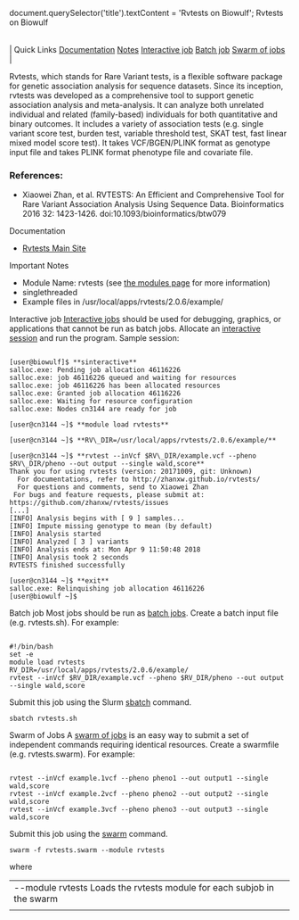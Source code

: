 

document.querySelector('title').textContent = 'Rvtests on Biowulf';
Rvtests on Biowulf


|  |
| --- |
| 
Quick Links
[Documentation](#doc)
[Notes](#notes)
[Interactive job](#int) 
[Batch job](#sbatch) 
[Swarm of jobs](#swarm) 
 |



Rvtests, which stands for Rare Variant tests, is a flexible software package for genetic association analysis for sequence datasets. Since its inception, rvtests was developed as a comprehensive tool to support genetic association analysis and meta-analysis. It can analyze both unrelated individual and related (family-based) individuals for both quantitative and binary outcomes. It includes a variety of association tests (e.g. single variant score test, burden test, variable threshold test, SKAT test, fast linear mixed model score test). It takes VCF/BGEN/PLINK format as genotype input file and takes PLINK format phenotype file and covariate file.


### References:


* Xiaowei Zhan, et al. RVTESTS: An Efficient and Comprehensive Tool for Rare Variant Association Analysis Using Sequence Data. Bioinformatics 2016 32: 1423-1426. doi:10.1093/bioinformatics/btw079


Documentation
* [Rvtests Main Site](https://github.com/zhanxw/rvtests)


Important Notes
* Module Name: rvtests (see [the modules page](/apps/modules.html) for more information)
* singlethreaded
* Example files in /usr/local/apps/rvtests/2.0.6/example/



Interactive job
[Interactive jobs](/docs/userguide.html#int) should be used for debugging, graphics, or applications that cannot be run as batch jobs.
Allocate an [interactive session](/docs/userguide.html#int) and run the program. Sample session:



```

[user@biowulf]$ **sinteractive**
salloc.exe: Pending job allocation 46116226
salloc.exe: job 46116226 queued and waiting for resources
salloc.exe: job 46116226 has been allocated resources
salloc.exe: Granted job allocation 46116226
salloc.exe: Waiting for resource configuration
salloc.exe: Nodes cn3144 are ready for job

[user@cn3144 ~]$ **module load rvtests**

[user@cn3144 ~]$ **RV\_DIR=/usr/local/apps/rvtests/2.0.6/example/**

[user@cn3144 ~]$ **rvtest --inVcf $RV\_DIR/example.vcf --pheno $RV\_DIR/pheno --out output --single wald,score**
Thank you for using rvtests (version: 20171009, git: Unknown)
  For documentations, refer to http://zhanxw.github.io/rvtests/
  For questions and comments, send to Xiaowei Zhan 
 For bugs and feature requests, please submit at: https://github.com/zhanxw/rvtests/issues
[...]
[INFO] Analysis begins with [ 9 ] samples...
[INFO] Impute missing genotype to mean (by default)
[INFO] Analysis started
[INFO] Analyzed [ 3 ] variants
[INFO] Analysis ends at: Mon Apr 9 11:50:48 2018
[INFO] Analysis took 2 seconds
RVTESTS finished successfully

[user@cn3144 ~]$ **exit**
salloc.exe: Relinquishing job allocation 46116226
[user@biowulf ~]$

```


Batch job
Most jobs should be run as [batch jobs](/docs/userguide.html#submit).
Create a batch input file (e.g. rvtests.sh). For example:



```

#!/bin/bash
set -e
module load rvtests
RV_DIR=/usr/local/apps/rvtests/2.0.6/example/
rvtest --inVcf $RV_DIR/example.vcf --pheno $RV_DIR/pheno --out output --single wald,score
```

Submit this job using the Slurm [sbatch](/docs/userguide.html) command.



```
sbatch rvtests.sh
```

Swarm of Jobs 
A [swarm of jobs](/apps/swarm.html) is an easy way to submit a set of independent commands requiring identical resources.
Create a swarmfile (e.g. rvtests.swarm). For example:



```

rvtest --inVcf example.1vcf --pheno pheno1 --out output1 --single wald,score
rvtest --inVcf example.2vcf --pheno pheno2 --out output2 --single wald,score
rvtest --inVcf example.3vcf --pheno pheno3 --out output3 --single wald,score

```

Submit this job using the [swarm](/apps/swarm.html) command.



```
swarm -f rvtests.swarm --module rvtests
```

where


|  |  |
| --- | --- |
| --module rvtests Loads the rvtests module for each subjob in the swarm 
 | |









